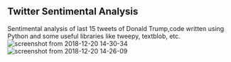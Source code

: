 ## Twitter Sentimental Analysis

Sentimental analysis of last 15 tweets of Donald Trump,code written using Python and some useful libraries like tweepy, textblob, etc.
![screenshot from 2018-12-20 14-30-34](https://user-images.githubusercontent.com/30762887/50274771-034b0680-0464-11e9-802f-8efe4affefc7.png)
![screenshot from 2018-12-20 14-26-09](https://user-images.githubusercontent.com/30762887/50274500-6c7e4a00-0463-11e9-9594-985ca0a10c19.png)
